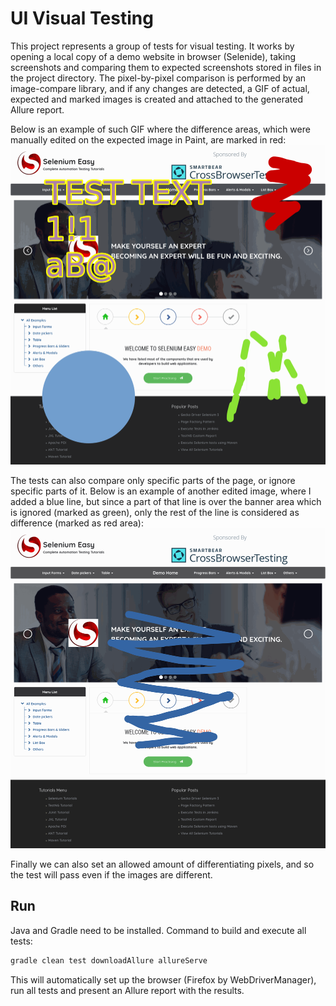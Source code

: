 # UI Visual Testing
This project represents a group of tests for visual testing. It works by opening a local copy of a demo website in browser (Selenide), taking screenshots and comparing them to expected screenshots stored in files in the project directory. The pixel-by-pixel comparison is performed by an image-compare library, and if any changes are detected, a GIF of actual, expected and marked images is created and attached to the generated Allure report.

Below is an example of such GIF where the difference areas, which were manually edited on the expected image in Paint, are marked in red:
![alt text](https://github.com/nikmazur/ui-visual-testing/raw/master/bin/editedImage.gif "Image with Differences")

The tests can also compare only specific parts of the page, or ignore specific parts of it. Below is an example of another edited image, where I added a blue line, but since a part of that line is over the banner area which is ignored (marked as green), only the rest of the line is considered as difference (marked as red area):
![alt text](https://github.com/nikmazur/ui-visual-testing/raw/master/bin/pageWIgnoredArea.gif "Image with Ignored Area")

Finally we can also set an allowed amount of differentiating pixels, and so the test will pass even if the images are different.

## Run
Java and Gradle need to be installed. Command to build and execute all tests:
```bash
gradle clean test downloadAllure allureServe
```
This will automatically set up the browser (Firefox by WebDriverManager), run all tests and present an Allure report with the results.
